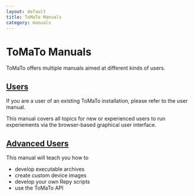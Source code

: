 ```yaml
---
layout: default
title: ToMaTo Manuals
category: manuals
---
```


# ToMaTo Manuals

ToMaTo offers multiple manuals aimed at different kinds of users.

<div class="row" markdown="1">

<div class="col-xs-12 col-md-6" markdown="1">

## [Users](user)

If you are a user of an existing ToMaTo installation, please refer to the user manual.

This manual covers all topics for new or experienced users to run experiements via the browser-based graphical user interface.

</div>

<!--<div class="col-xs-12 col-md-6" markdown="1">

## [Host Managers](hostmanager)

If you need to set up and manage your own ToMaTo hosts, please refer to the host manager manual.

</div>

<div class="col-xs-12 col-md-6" markdown="1">

## [Account Managers](accountmanager)

If your job involves managing ToMaTo user accounts, please refer to the account manager manual.

</div>

<div class="col-xs-12 col-md-6" markdown="1">

## [Testbed Managers](setup)

If you need to set up and manage a whole ToMaTo testbed, please refer to the testbed management manual.

</div>
-->
<div class="col-xs-12 col-md-6" markdown="1">

## [Advanced Users](dev)

This manual will teach you how to

* develop executable archives
* create custom device images
* develop your own Repy scripts
* use the ToMaTo API

</div>

</div>
